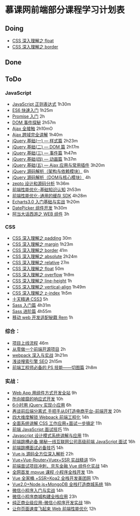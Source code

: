 # 慕课网前端部分课程学习计划表

## Doing

- [CSS 深入理解之 float](http://www.imooc.com/learn/121)
- [CSS 深入理解之 border](http://www.imooc.com/learn/755)

## Done

## ToDo

### JavaScript

- [JavaScript 正则表达式](http://www.imooc.com/learn/706) 1h30m
- [ES6 快速入门](http://www.imooc.com/learn/955) 1h25m
- [Promise 入门](http://www.imooc.com/learn/949) 2h
- [DOM 事件探秘](http://www.imooc.com/learn/138) 2h57m
- [Ajax 全接触](http://www.imooc.com/learn/250) 2h10mO
- [Ajax 跨域完全讲解](http://www.imooc.com/learn/947) 1h40m
- [jQuery 基础(一) — 样式篇](http://www.imooc.com/learn/418) 2h23m
- [jQuery 基础(二) — DOM 篇](http://www.imooc.com/learn/530) 2h17m
- [jQuery 基础(三) — 事件篇](http://www.imooc.com/learn/429) 1h47m
- [jQuery 基础(四) — 动画篇](http://www.imooc.com/learn/430) 1h37m
- [jQuery 基础(五) — Ajax 应用与常用插件](http://www.imooc.com/learn/762) 3h20m
- [jQuery 源码解析（架构与依赖模块）](http://www.imooc.com/learn/172) 6h
- [jQuery 源码解析（DOM与核心模块）](http://www.imooc.com/learn/222) 4h
- [zepto 设计和源码分析](http://www.imooc.com/learn/745) 1h36m
- [前端性能优化-基础知识认知](http://www.imooc.com/learn/580) 2h53m
- [前端性能优化-通用的缓存 SDK](http://www.imooc.com/learn/866) 4h28m
- [Echarts3.0 入门基础与实战](http://www.imooc.com/learn/687) 1h20m
- [DatePicker 组件开发](http://www.imooc.com/learn/820) 1h30m
- [阿当大话西游之 WEB 组件](http://www.imooc.com/learn/99) 3h

### CSS

- [CSS 深入理解之 padding](http://www.imooc.com/learn/710) 30m
- [CSS 深入理解之 margin](http://www.imooc.com/learn/680) 1h23m
- [CSS 深入理解之 border](http://www.imooc.com/learn/755) 41m
- [CSS 深入理解之 absolute](http://www.imooc.com/learn/192) 2h24m
- [CSS 深入理解之 relative](http://www.imooc.com/learn/565) 27m
- [CSS 深入理解之 float](http://www.imooc.com/learn/121) 50m
- [CSS 深入理解之 overflow](http://www.imooc.com/learn/256) 1h9m
- [CSS 深入理解之 line-height](http://www.imooc.com/learn/403) 1h
- [CSS 深入理解之 vertical-align](http://www.imooc.com/learn/542) 1h49m
- [CSS 深入理解之 z-index](http://www.imooc.com/learn/643) 1h5m
- [十天精通 CSS3](http://www.imooc.com/learn/33) 5h
- [Sass 入门篇](http://www.imooc.com/learn/311) 4h31m
- [Sass 进阶篇](http://www.imooc.com/learn/436) 4h55m
- [移动 web 开发适配秘籍 Rem](http://www.imooc.com/learn/942) 1h

### 综合：

- [项目上线流程](http://www.imooc.com/learn/1004) 46m
- [从零做一个前端开源项目](http://www.imooc.com/learn/1003) 2h
- [webpack 深入与实战](http://www.imooc.com/learn/802) 3h21m
- [浅谈搜索引擎 SEO](http://www.imooc.com/learn/855) 2h15m
- [前端工程师必备的 PS 技能——切图篇](http://www.imooc.com/learn/506) 2h8m

### 实战：

- [Web App 用组件方式开发全站](https://coding.imooc.com/class/chapter/15.html) 9h
- [所向披靡的响应式开发](http://coding.imooc.com/class/50.html) 10h
- [6小时用 jQuery 实现小应用](https://coding.imooc.com/class/chapter/72.html) 6h
- [再谈前后端分离式 手把手从0打造电商平台-前端开发](https://coding.imooc.com/class/chapter/109.html) 20h
- [四大维度解锁 Webpack 前端工程化](https://coding.imooc.com/class/171.html) 14h
- [全面系统讲解 CSS 工作应用+面试一步搞定](https://coding.imooc.com/class/164.html) 11h
- [前端 JavaScript 面试技巧](https://coding.imooc.com/class/115.html) 11h
- [Javascript 设计模式系统讲解与应用](https://coding.imooc.com/class/255.html) 11h
- [前端跳槽必备 揭秘一线互联网公司高级前端 JavaScript 面试](https://coding.imooc.com/class/190.html) 16h
- [前端跳槽面试必备技巧](https://coding.imooc.com/class/129.html) 14h
- [Vue.js 源码全方位深入解析](https://coding.imooc.com/class/228.html) 22h
- [Vue+Vue-Router+Vuex+SSR 实战精讲](https://coding.imooc.com/class/196.html) 15h
- [前端面试项目冲刺，京东金融 Vue 组件化实战](https://coding.imooc.com/class/175.html) 14h
- [全网首发 mpvue 课程 小程序全栈开发](https://coding.imooc.com/class/218.html) 13h
- [Vue 全家桶 +SSR+Koa2 全栈开发美团网](https://coding.imooc.com/class/280.html) 17h
- [Vue2.0+Node.js+MongoDB 全栈打造商城系统](https://coding.imooc.com/class/113.html) 18h
- [微信小程序入门与实战](https://coding.imooc.com/class/75.html) 14h
- [微信小程序商城构建全栈应用](https://coding.imooc.com/class/97.html) 23h
- [纯正商业级应用-微信小程序开发实战](https://coding.imooc.com/class/251.html) 18h
- [让你页面速度飞起来 Web 前端性能优化](https://coding.imooc.com/class/130.html) 12h
